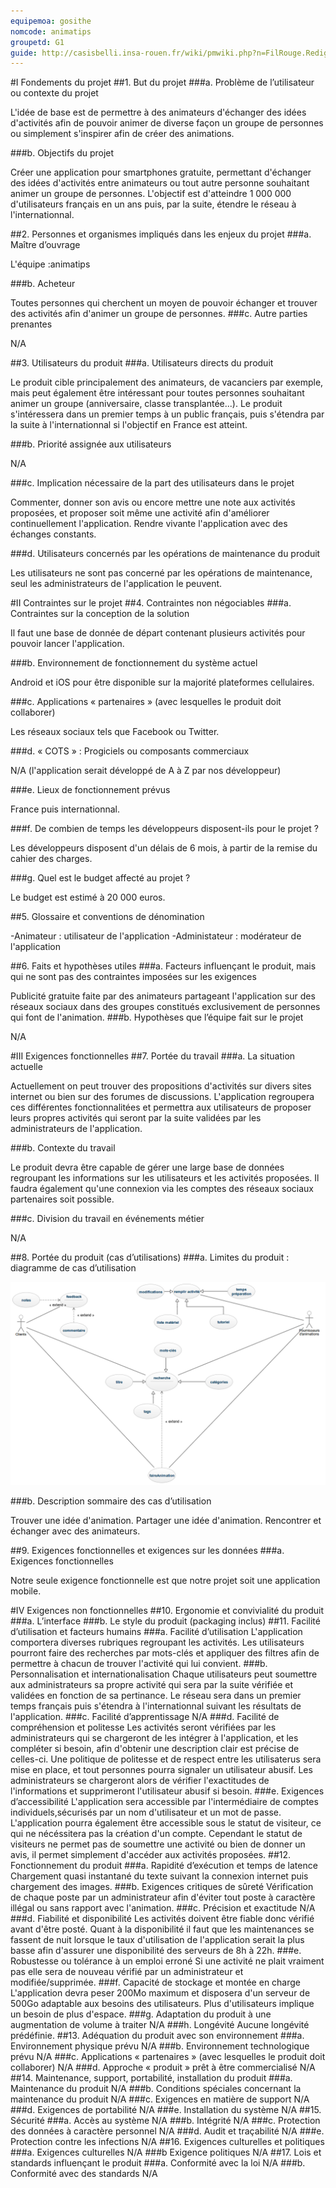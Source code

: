 ```yaml
---
equipemoa: gosithe
nomcode: animatips
groupetd: G1
guide: http://casisbelli.insa-rouen.fr/wiki/pmwiki.php?n=FilRouge.RedigerCdc
---
```


#I	Fondements du projet
##1. But du projet
###a. Problème de l’utilisateur ou contexte du projet 

  L'idée de base est de permettre à des animateurs d'échanger des idées d'activités afin de pouvoir animer de diverse façon un groupe de personnes ou simplement s'inspirer afin de créer des animations. 
  
###b. Objectifs du projet

  Créer une application pour smartphones gratuite, permettant d'échanger des idées d'activités entre animateurs ou tout autre personne souhaitant animer un groupe de personnes. L'objectif est d'atteindre 1 000 000 d'utilisateurs français en un ans puis, par la suite, étendre le réseau à l'internationnal.
  
##2. Personnes et organismes impliqués dans les enjeux du projet 
###a. Maître d’ouvrage

  L'équipe :animatips
  
###b. Acheteur

  Toutes personnes qui cherchent un moyen de pouvoir échanger et trouver des activités afin d'animer un groupe de personnes.
###c. Autre parties prenantes

  N/A

##3. Utilisateurs du produit
###a.	Utilisateurs directs du produit

  Le produit cible principalement des animateurs, de vacanciers par exemple, mais peut également être intéressant pour toutes personnes souhaitant animer un groupe (anniversaire, classe transplantée...). Le produit s'intéressera dans un premier temps à un public français, puis s'étendra par la suite à l'internationnal si l'objectif en France est atteint.
  
###b. Priorité assignée aux utilisateurs

  N/A
    
###c. Implication nécessaire de la part des utilisateurs dans le projet

  Commenter, donner son avis ou encore mettre une note aux activités proposées, et proposer soit même une activité afin d'améliorer continuellement l'application. Rendre vivante l'application avec des échanges constants. 
  
###d. Utilisateurs concernés par les opérations de maintenance du produit

  Les utilisateurs ne sont pas concerné par les opérations de maintenance, seul les administrateurs de l'application le peuvent.

#II	Contraintes sur le projet 
##4. Contraintes non négociables
###a. Contraintes sur la conception de la solution

  Il faut une base de donnée de départ contenant plusieurs activités pour pouvoir lancer l'application.

###b. Environnement de fonctionnement du système actuel

  Android et iOS pour être disponible sur la majorité plateformes cellulaires.
  
###c. Applications « partenaires » (avec lesquelles le produit doit collaborer)

  Les réseaux sociaux tels que Facebook ou Twitter.
  
###d. « COTS » : Progiciels ou composants commerciaux

  N/A (l'application serait développé de A à Z par nos développeur)

###e. Lieux de fonctionnement prévus

  France puis internationnal.
  
###f. De combien de temps les développeurs disposent-ils pour le projet ?

  Les développeurs disposent d'un délais de 6 mois, à partir de la remise du cahier des charges.
  
###g. Quel est le budget affecté au projet ?

  Le budget est estimé à 20 000 euros.
  
##5. Glossaire et conventions de dénomination

-Animateur : utilisateur de l'application
-Administateur : modérateur de l'application

##6. Faits et hypothèses utiles
###a. Facteurs influençant le produit, mais qui ne sont pas des contraintes imposées sur les exigences

  Publicité gratuite faite par des animateurs partageant l'application sur des réseaux sociaux dans des groupes constitués exclusivement de personnes qui font de l'animation.
###b. Hypothèses que l’équipe fait sur le projet 

  N/A
  
#III	Exigences fonctionnelles
##7. Portée du travail
###a. La situation actuelle

  Actuellement on peut trouver des propositions d'activités sur divers sites internet ou bien sur des forumes de discussions. L'application regroupera ces différentes fonctionnalitées et permettra aux utilisateurs de proposer leurs propres activités qui seront par la suite validées par les administrateurs de l'application.
  
###b. Contexte du travail

  Le produit devra être capable de gérer une large base de données regroupant les informations sur les utilisateurs et les activités proposées. Il faudra également qu'une connexion via les comptes des réseaux sociaux partenaires soit possible.
  
###c. Division du travail en événements métier

  N/A
  
##8. Portée du produit (cas d’utilisations)
###a. Limites du produit : diagramme de cas d’utilisation

![Diagramme aux limites](./diagrammelimite.png )

###b. Description sommaire des cas d’utilisation

Trouver une idée d'animation.
Partager une idée d'animation.
Rencontrer et échanger avec des animateurs.

##9. Exigences fonctionnelles et exigences sur les données
###a. Exigences fonctionnelles

  Notre seule exigence fonctionnelle est que notre projet soit une application mobile. 

#IV	Exigences non fonctionnelles
##10. Ergonomie et convivialité du produit
###a. L’interface
###b. Le style du produit (packaging inclus)
##11. Facilité d’utilisation et facteurs humains 
###a. Facilité d’utilisation
L'application comportera diverses rubriques regroupant les activités. Les utilisateurs pourront faire des recherches par mots-clés et appliquer des filtres afin de permettre à chacun de trouver l'activité qui lui convient. 
###b. Personnalisation et internationalisation
Chaque utilisateurs peut soumettre aux administrateurs sa propre activité qui sera par la suite vérifiée et validées en fonction de sa pertinance. Le réseau sera dans un premier temps français puis s'étendra à l'internationnal suivant les résultats de l'application.
###c. Facilité d’apprentissage
N/A
###d. Facilité de compréhension et politesse
Les activités seront vérifiées par les administrateurs qui se chargeront de les intégrer à l'application, et les compléter si besoin, afin d'obtenir une description clair est précise de celles-ci. Une politique de politesse et de respect entre les utilisaterus sera mise en place, et tout personnes pourra signaler un utilisateur abusif. Les administrateurs se chargeront alors de vérifier l'exactitudes de l'informations et supprimeront l'utilisateur abusif si besoin.
###e. Exigences d’accessibilité
L'application sera accessible par l'intermédiaire de comptes individuels,sécurisés par un nom d'utilisateur et un mot de passe. L'application pourra également être accessible sous le statut de visiteur, ce qui ne nécéssitera pas la création d'un compte. Cependant le statut de visiteurs ne permet pas de soumettre une activité ou bien de donner un avis, il permet simplement d'accéder aux activités proposées.
##12. Fonctionnement du produit
###a. Rapidité d’exécution et temps de latence
Chargement quasi instantané du texte suivant la connexion internet puis chargement des images. 
###b. Exigences critiques de sûreté
Vérification de chaque poste par un administrateur afin d'éviter tout poste à caractère illégal ou sans rapport avec l'animation. 
###c. Précision et exactitude
N/A
###d. Fiabilité et disponibilité
Les activités doivent être fiable donc vérifié avant d'être posté. Quant à la disponibilité il faut que les maintenances se fassent de nuit lorsque le taux d'utilisation de l'application serait la plus basse afin d'assurer une disponibilité des serveurs de 8h à 22h. 
###e. Robustesse ou tolérance à un emploi erroné
Si une activité ne plait vraiment pas elle sera de nouveau vérifié par un administrateur et modifiée/supprimée.
###f. Capacité de stockage et montée en charge
L'application devra peser 200Mo maximum et disposera d'un serveur de 500Go adaptable aux besoins des utilisateurs. Plus d'utilisateurs implique un besoin de plus d'espace. 
###g. Adaptation du produit à une augmentation de volume à traiter
N/A
###h. Longévité
Aucune longévité prédéfinie. 
##13. Adéquation du produit avec son environnement
###a. Environnement physique prévu
N/A
###b. Environnement technologique prévu
N/A
###c. Applications « partenaires » (avec lesquelles le produit doit collaborer) 
N/A
###d. Approche « produit » prêt à être commercialisé
N/A
##14. Maintenance, support, portabilité, installation du produit
###a. Maintenance du produit 
N/A
###b. Conditions spéciales concernant la maintenance du produit
N/A
###c. Exigences en matière de support
N/A
###d. Exigences de portabilité
N/A
###e. Installation du système
N/A
##15. Sécurité
###a. Accès au système
N/A
###b. Intégrité
N/A
###c. Protection des données à caractère personnel
N/A
###d. Audit et traçabilité
N/A
###e. Protection contre les infections
N/A
##16. Exigences culturelles et politiques 
###a. Exigences culturelles
N/A
###b Exigence politiques
N/A
##17. Lois et standards influençant le produit
###a. Conformité avec la loi
N/A
###b. Conformité avec des standards
N/A
